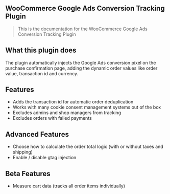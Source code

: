 ## WooCommerce Google Ads Conversion Tracking Plugin 

> This is the documentation for the WooCommerce Google Ads Conversion Tracking Plugin

## What this plugin does

The plugin automatically injects the Google Ads conversion pixel on the purchase confirmation page, adding the dynamic order values like order value, transaction id and currency.

## Features

- Adds the transaction id for automatic order deduplication
- Works with many cookie consent management systems out of the box
- Excludes admins and shop managers from tracking
- Excludes orders with failed payments

## Advanced Features

- Choose how to calculate the order total logic (with or without taxes and shipping)
- Enable / disable gtag injection

## Beta Features

- Measure cart data (tracks all order items individually)

